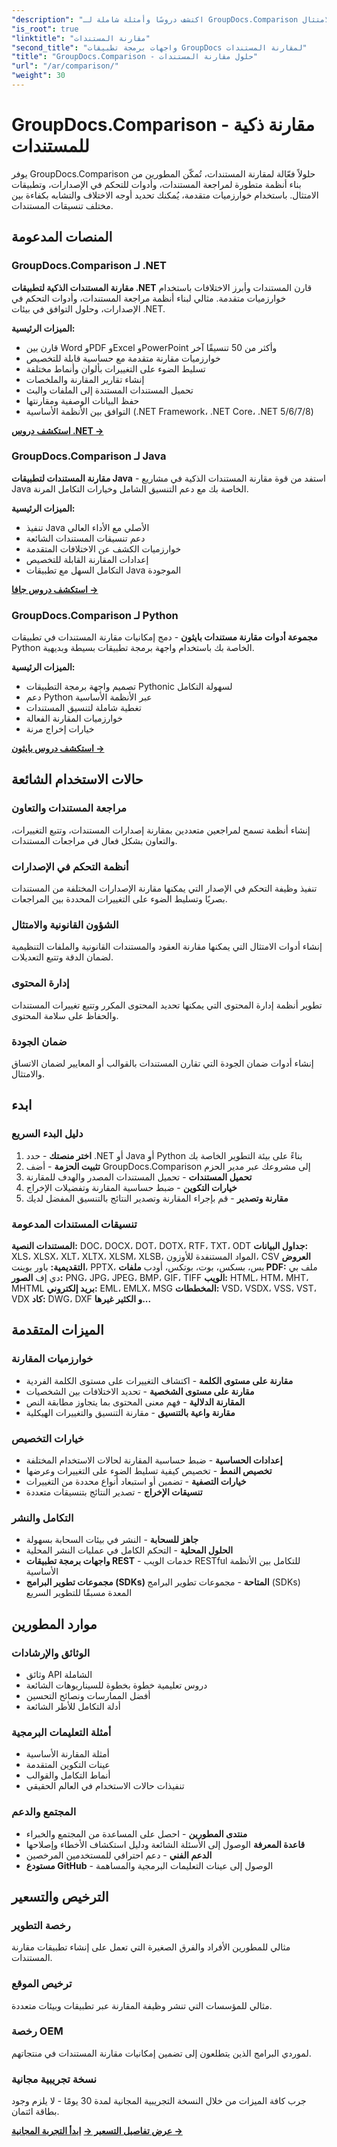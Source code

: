```yaml
---
"description": "اكتشف دروسًا وأمثلة شاملة لـ GroupDocs.Comparison عبر منصات متعددة. قارن المستندات بذكاء باستخدام خوارزميات متقدمة لأنظمة مراجعة المستندات، والتحكم في الإصدارات، وحلول الامتثال."
"is_root": true
"linktitle": "مقارنة المستندات"
"second_title": "واجهات برمجة تطبيقات GroupDocs لمقارنة المستندات"
"title": "GroupDocs.Comparison - حلول مقارنة المستندات"
"url": "/ar/comparison/"
"weight": 30
---
```


# GroupDocs.Comparison - مقارنة ذكية للمستندات

يوفر GroupDocs.Comparison حلولاً فعّالة لمقارنة المستندات، تُمكّن المطورين من بناء أنظمة متطورة لمراجعة المستندات، وأدوات للتحكم في الإصدارات، وتطبيقات الامتثال. باستخدام خوارزميات متقدمة، يُمكنك تحديد أوجه الاختلاف والتشابه بكفاءة بين مختلف تنسيقات المستندات.

## المنصات المدعومة

### GroupDocs.Comparison لـ .NET
**مقارنة المستندات الذكية لتطبيقات .NET** قارن المستندات وأبرز الاختلافات باستخدام خوارزميات متقدمة. مثالي لبناء أنظمة مراجعة المستندات، وأدوات التحكم في الإصدارات، وحلول التوافق في بيئات .NET.

**الميزات الرئيسية:**
- قارن بين Word وPDF وExcel وPowerPoint وأكثر من 50 تنسيقًا آخر
- خوارزميات مقارنة متقدمة مع حساسية قابلة للتخصيص
- تسليط الضوء على التغييرات بألوان وأنماط مختلفة  
- إنشاء تقارير المقارنة والملخصات
- تحميل المستندات المستندة إلى الملفات والبث
- حفظ البيانات الوصفية ومقارنتها
- التوافق بين الأنظمة الأساسية (.NET Framework، .NET Core، .NET 5/6/7/8)

**[استكشف دروس .NET →](./net/)**


### GroupDocs.Comparison لـ Java
**مقارنة المستندات لتطبيقات Java** - استفد من قوة مقارنة المستندات الذكية في مشاريع Java الخاصة بك مع دعم التنسيق الشامل وخيارات التكامل المرنة.

**الميزات الرئيسية:**
- تنفيذ Java الأصلي مع الأداء العالي
- دعم تنسيقات المستندات الشائعة
- خوارزميات الكشف عن الاختلافات المتقدمة
- إعدادات المقارنة القابلة للتخصيص
- التكامل السهل مع تطبيقات Java الموجودة

**[استكشف دروس جافا →](./java/)**


### GroupDocs.Comparison لـ Python
**مجموعة أدوات مقارنة مستندات بايثون** - دمج إمكانيات مقارنة المستندات في تطبيقات Python الخاصة بك باستخدام واجهة برمجة تطبيقات بسيطة وبديهية.

**الميزات الرئيسية:**
- تصميم واجهة برمجة التطبيقات Pythonic لسهولة التكامل
- دعم Python عبر الأنظمة الأساسية
- تغطية شاملة لتنسيق المستندات
- خوارزميات المقارنة الفعالة
- خيارات إخراج مرنة

**[استكشف دروس بايثون →](./python/)**


## حالات الاستخدام الشائعة

### مراجعة المستندات والتعاون
إنشاء أنظمة تسمح لمراجعين متعددين بمقارنة إصدارات المستندات، وتتبع التغييرات، والتعاون بشكل فعال في مراجعات المستندات.

### أنظمة التحكم في الإصدارات
تنفيذ وظيفة التحكم في الإصدار التي يمكنها مقارنة الإصدارات المختلفة من المستندات بصريًا وتسليط الضوء على التغييرات المحددة بين المراجعات.

### الشؤون القانونية والامتثال
إنشاء أدوات الامتثال التي يمكنها مقارنة العقود والمستندات القانونية والملفات التنظيمية لضمان الدقة وتتبع التعديلات.

### إدارة المحتوى
تطوير أنظمة إدارة المحتوى التي يمكنها تحديد المحتوى المكرر وتتبع تغييرات المستندات والحفاظ على سلامة المحتوى.

### ضمان الجودة
إنشاء أدوات ضمان الجودة التي تقارن المستندات بالقوالب أو المعايير لضمان الاتساق والامتثال.


## ابدء

### دليل البدء السريع
1. **اختر منصتك** - حدد .NET أو Java أو Python بناءً على بيئة التطوير الخاصة بك
2. **تثبيت الحزمة** - أضف GroupDocs.Comparison إلى مشروعك عبر مدير الحزم
3. **تحميل المستندات** - تحميل المستندات المصدر والهدف للمقارنة
4. **خيارات التكوين** - ضبط حساسية المقارنة وتفضيلات الإخراج
5. **مقارنة وتصدير** - قم بإجراء المقارنة وتصدير النتائج بالتنسيق المفضل لديك

### تنسيقات المستندات المدعومة

**المستندات النصية:** DOC، DOCX، DOT، DOTX، RTF، TXT، ODT
**جداول البيانات:** XLS، XLSX، XLT، XLTX، XLSM، XLSB، المواد المستنفدة للأوزون، CSV
**العروض التقديمية:** باور بوينت، PPTX، بس، بسكس، بوت، بوتكس، أودب
**ملفات PDF:** ملف بي دي إف
**الصور:** PNG، JPG، JPEG، BMP، GIF، TIFF
**الويب:** HTML، HTM، MHT، MHTML
**بريد إلكتروني:** EML، EMLX، MSG
**المخططات:** VSD، VSDX، VSS، VST، VDX
**كاد:** DWG، DXF
**و الكثير غيرها...**


## الميزات المتقدمة

### خوارزميات المقارنة
- **مقارنة على مستوى الكلمة** - اكتشاف التغييرات على مستوى الكلمة الفردية
- **مقارنة على مستوى الشخصية** - تحديد الاختلافات بين الشخصيات  
- **المقارنة الدلالية** - فهم معنى المحتوى بما يتجاوز مطابقة النص
- **مقارنة واعية بالتنسيق** - مقارنة التنسيق والتغييرات الهيكلية

### خيارات التخصيص
- **إعدادات الحساسية** - ضبط حساسية المقارنة لحالات الاستخدام المختلفة
- **تخصيص النمط** - تخصيص كيفية تسليط الضوء على التغييرات وعرضها
- **خيارات التصفية** - تضمين أو استبعاد أنواع محددة من التغييرات
- **تنسيقات الإخراج** - تصدير النتائج بتنسيقات متعددة

### التكامل والنشر
- **جاهز للسحابة** - النشر في بيئات السحابة بسهولة
- **الحلول المحلية** - التحكم الكامل في عمليات النشر المحلية
- **واجهات برمجة تطبيقات REST** - خدمات الويب RESTful للتكامل بين الأنظمة الأساسية
- **مجموعات تطوير البرامج (SDKs) المتاحة** - مجموعات تطوير البرامج (SDKs) المعدة مسبقًا للتطوير السريع


## موارد المطورين

### الوثائق والإرشادات
- وثائق API الشاملة
- دروس تعليمية خطوة بخطوة للسيناريوهات الشائعة
- أفضل الممارسات ونصائح التحسين
- أدلة التكامل للأطر الشائعة

### أمثلة التعليمات البرمجية
- أمثلة المقارنة الأساسية
- عينات التكوين المتقدمة
- أنماط التكامل والقوالب
- تنفيذات حالات الاستخدام في العالم الحقيقي

### المجتمع والدعم
- **منتدى المطورين** - احصل على المساعدة من المجتمع والخبراء
- **قاعدة المعرفة** الوصول إلى الأسئلة الشائعة ودليل استكشاف الأخطاء وإصلاحها  
- **الدعم الفني** - دعم احترافي للمستخدمين المرخصين
- **مستودع GitHub** - الوصول إلى عينات التعليمات البرمجية والمساهمة

## الترخيص والتسعير

### رخصة التطوير
مثالي للمطورين الأفراد والفرق الصغيرة التي تعمل على إنشاء تطبيقات مقارنة المستندات.

### ترخيص الموقع  
مثالي للمؤسسات التي تنشر وظيفة المقارنة عبر تطبيقات وبيئات متعددة.

### رخصة OEM
لموردي البرامج الذين يتطلعون إلى تضمين إمكانيات مقارنة المستندات في منتجاتهم.

### نسخة تجريبية مجانية
جرب كافة الميزات من خلال النسخة التجريبية المجانية لمدة 30 يومًا - لا يلزم وجود بطاقة ائتمان.

**[عرض تفاصيل التسعير →](https://purchase.groupdocs.com/pricing/comparison)**
**[ابدأ التجربة المجانية →](https://releases.groupdocs.com/)**